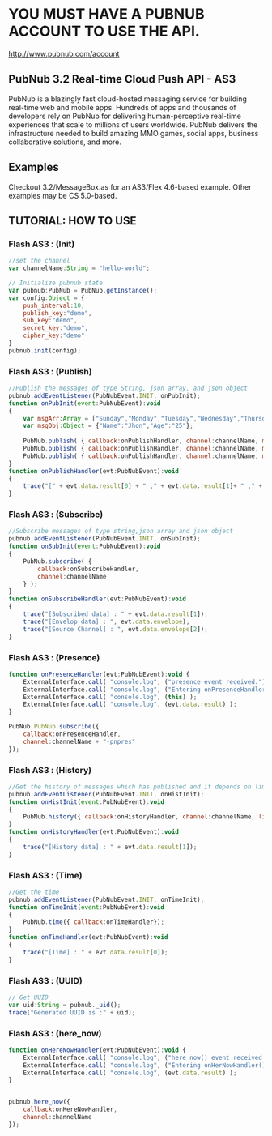 # YOU MUST HAVE A PUBNUB ACCOUNT TO USE THE API.
http://www.pubnub.com/account

## PubNub 3.2 Real-time Cloud Push API - AS3

PubNub is a blazingly fast cloud-hosted messaging service for building
real-time web and mobile apps. Hundreds of apps and thousands of developers
rely on PubNub for delivering human-perceptive real-time
experiences that scale to millions of users worldwide. PubNub delivers
the infrastructure needed to build amazing MMO games, social apps,
business collaborative solutions, and more.

## Examples
Checkout 3.2/MessageBox.as for an AS3/Flex 4.6-based example. Other examples may be CS 5.0-based.

## TUTORIAL: HOW TO USE

### Flash AS3 : (Init)

```javascript
//set the channel
var channelName:String = "hello-world";

// Initialize pubnub state
var pubnub:PubNub = PubNub.getInstance(); 
var config:Object = {    
    push_interval:10,
    publish_key:"demo",
    sub_key:"demo",
    secret_key:"demo",
    cipher_key:"demo"
}    
pubnub.init(config);    
```

### Flash AS3 : (Publish)

```javascript
//Publish the messages of type String, json array, and json object
pubnub.addEventListener(PubNubEvent.INIT, onPubInit);
function onPubInit(event:PubNubEvent):void
{
    var msgArr:Array = ["Sunday","Monday","Tuesday","Wednesday","Thursday","Friday","Saturday"];
    var msgObj:Object = {"Name":"Jhon","Age":"25"};
    
    PubNub.publish( { callback:onPublishHandler, channel:channelName, message:"Hello AS3"} ); //string message
    PubNub.publish( { callback:onPublishHandler, channel:channelName, message:msgArr} ); // array
    PubNub.publish( { callback:onPublishHandler, channel:channelName, message:msgObj} ); //object
}
function onPublishHandler(evt:PubNubEvent):void
{
    trace("[" + evt.data.result[0] + " ," + evt.data.result[1]+ " ," + evt.data.result[2] + "]");
}
```

### Flash AS3 : (Subscribe)

```javascript
//Subscribe messages of type string,json array and json object
pubnub.addEventListener(PubNubEvent.INIT, onSubInit);
function onSubInit(event:PubNubEvent):void
{
    PubNub.subscribe( {
        callback:onSubscribeHandler,
        channel:channelName
    } );
}
function onSubscribeHandler(evt:PubNubEvent):void
{  
    trace("[Subscribed data] : " + evt.data.result[1]);
    trace("[Envelop data] : ", evt.data.envelope);
    trace("[Source Channel] : ", evt.data.envelope[2]);
}
```

### Flash AS3 : (Presence)

```javascript
function onPresenceHandler(evt:PubNubEvent):void {
    ExternalInterface.call( "console.log", ("presence event received.") );
    ExternalInterface.call( "console.log", ("Entering onPresenceHandler()") );
    ExternalInterface.call( "console.log", (this) );
    ExternalInterface.call( "console.log", (evt.data.result) );
}

PubNub.PubNub.subscribe({
    callback:onPresenceHandler,
    channel:channelName + "-pnpres"
});

```

### Flash AS3 : (History)

```javascript
//Get the history of messages which has published and it depends on limit
pubnub.addEventListener(PubNubEvent.INIT, onHistInit);
function onHistInit(event:PubNubEvent):void
{
    PubNub.history({ callback:onHistoryHandler, channel:channelName, limit:"3"});
}
function onHistoryHandler(evt:PubNubEvent):void
{  
    trace("[History data] : " + evt.data.result[1]);
}
```

### Flash AS3 : (Time)

```javascript
//Get the time
pubnub.addEventListener(PubNubEvent.INIT, onTimeInit);
function onTimeInit(event:PubNubEvent):void
{
    PubNub.time({ callback:onTimeHandler});
}
function onTimeHandler(evt:PubNubEvent):void
{  
    trace("[Time] : " + evt.data.result[0]);
}
```
    
### Flash AS3 : (UUID)

```javascript
// Get UUID
var uid:String = pubnub._uid();        
trace("Generated UUID is :" + uid);
```

### Flash AS3 : (here_now)

```javascript
function onHereNowHandler(evt:PubNubEvent):void {
    ExternalInterface.call( "console.log", ("here_now() event received.") );
    ExternalInterface.call( "console.log", ("Entering onHerNowHandler()") );
    ExternalInterface.call( "console.log", (evt.data.result) );
}


pubnub.here_now({
    callback:onHereNowHandler,
    channel:channelName
});
```